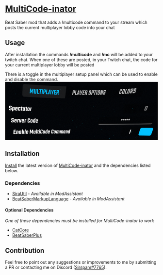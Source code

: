 # [MultiCode-inator](https://clips.twitch.tv/WealthyHungryAppleBudStar-kwPAcoffd0CAUzdz)
Beat Saber mod that adds a !multicode command to your stream which posts the current multiplayer lobby code into your chat
## Usage
After installation the commands **!multicode** and **!mc** will be added to your twitch chat. When one of these are posted, in your Twitch chat, the code for your current multiplayer lobby will be posted

There is a toggle in the multiplayer setup panel which can be used to enable and disable the command.
![MultiplayerSettings.png](MultiplayerSettings.png)
## Installation
[Install](https://bsmg.wiki/pc-modding.html#install-mods) the latest version of [MultiCode-inator](https://github.com/Sirspam/MultiCode-inator/releases/latest) and the dependencies listed below.
### Dependencies
* [SiraUtil](https://github.com/Auros/SiraUtil) _- Available in ModAssistant_
* [BeatSaberMarkupLanguage](https://github.com/monkeymanboy/BeatSaberMarkupLanguage) _- Available in ModAssistant_
#### Optional Dependencies
_One of these dependencies must be installed for MultiCode-inator to work_
* [CatCore](https://github.com/ErisApps/CatCore)
* [BeatSaberPlus](https://github.com/hardcpp/BeatSaberPlus)
## Contribution
Feel free to point out any suggestions or improvements to me by submitting a PR or contacting me on Discord ([Sirspam#7765](https://discordapp.com/users/232574143818760192)).
